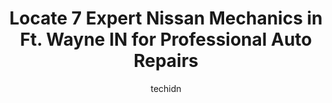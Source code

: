 ---
layout: ampstory
image: https://images.unsplash.com/photo-1640168822478-3e59ab26add1?ixlib=rb-4.0.3&ixid=MnwxMjA3fDB8MHxwaG90by1wYWdlfHx8fGVufDB8fHx8&auto=format&fit=crop&w=640&h=853&q=80
author: techidn
featured: false
description: Discover the 7 best Nissan Mechanic in Ft. Wayne IN, USA and ensure your vehicle receives the highest quality of care. These trusted professionals are known for their skill, knowledge, and d
title: Locate 7 Expert Nissan Mechanics in Ft. Wayne IN for Professional Auto Repairs
cover:
   title: Locate 7 Expert Nissan Mechanics in Ft. Wayne IN for Professional Auto Repairs
   subtitle: Rickpate
   background: https://images.unsplash.com/photo-1640168822478-3e59ab26add1?ixlib=rb-4.0.3&ixid=MnwxMjA3fDB8MHxwaG90by1wYWdlfHx8fGVufDB8fHx8&auto=format&fit=crop&w=640&h=853&q=80

pages: 
 - layout: thirds
   top: <h1>#1 Yeoman Service Center</h1>
   bottom: "<p>The best around! I cant talk about/recommend this place enough to people. I never thought Id be able to find an auto shop I feel comfortable at and not taken advant</p>"
   background: https://www.knot35.com/toplist/wp-content/uploads/2023/06/best-nissan-mechanic-1-in-ft-wayne-in-1685835257.jpeg
   backgroundblur: true
 - layout: thirds
   top: <h1>#2 Jones Auto Repair & Towing</h1>
   bottom: "<p>1701 S Anthony Blvd, Fort Wayne, IN 46803, United States</p>"
   background: https://www.knot35.com/toplist/wp-content/uploads/2023/06/best-nissan-mechanic-2-in-ft-wayne-in-1685835257.jpeg
   cta:
      link: https://www.knot35.com/toplist/locate-7-expert-nissan-mechanics-in-ft-wayne-in-for-professional-auto-repairs/
      text: Locate 7 Expert Nissan Mechanics in Ft. Wayne IN for Professional Auto Repairs
 - layout: thirds
   top: <h1>#3 The Import Doctors</h1>
   bottom: "<p>4520 N Clinton St, Fort Wayne, IN 46825, United States</p>"
   background: https://www.knot35.com/toplist/wp-content/uploads/2023/06/best-nissan-mechanic-3-in-ft-wayne-in-1685835258.jpeg
   cta:
      link: https://www.knot35.com/toplist/locate-7-expert-nissan-mechanics-in-ft-wayne-in-for-professional-auto-repairs/
      text: Locate 7 Expert Nissan Mechanics in Ft. Wayne IN for Professional Auto Repairs
 - layout: thirds
   top: <h1>#4 Jose Auto Repair</h1>
   bottom: "<p>4225 S Hanna St, Fort Wayne, IN 46806, United States</p>"
   background: https://images.unsplash.com/photo-1567360425618-1594206637d2?ixlib=rb-4.0.3&ixid=MnwxMjA3fDB8MHxwaG90by1wYWdlfHx8fGVufDB8fHx8&auto=format&fit=crop&w=640&h=853&q=80
   cta:
      link: https://www.knot35.com/toplist/locate-7-expert-nissan-mechanics-in-ft-wayne-in-for-professional-auto-repairs/
      text: Locate 7 Expert Nissan Mechanics in Ft. Wayne IN for Professional Auto Repairs
 - layout: thirds
   top: <h1>#5 A-1 Automotive</h1>
   bottom: "<p>2107 Coliseum Blvd W, Fort Wayne, IN 46808, United States</p>"
   background: https://images.unsplash.com/photo-1614648718611-0635f29016cb?ixlib=rb-4.0.3&ixid=MnwxMjA3fDB8MHxwaG90by1wYWdlfHx8fGVufDB8fHx8&auto=format&fit=crop&w=640&h=853&q=80
   cta:
      link: https://www.knot35.com/toplist/locate-7-expert-nissan-mechanics-in-ft-wayne-in-for-professional-auto-repairs/
      text: Locate 7 Expert Nissan Mechanics in Ft. Wayne IN for Professional Auto Repairs
 - layout: thirds
   top: <h1>#6 Werners Garage, Inc. - European Car Service Center</h1>
   bottom: "<p>7804 Fritz Rd, Fort Wayne, IN 46818, United States</p>"
   background: https://images.unsplash.com/photo-1489648022186-8f49310909a0?ixlib=rb-4.0.3&ixid=MnwxMjA3fDB8MHxwaG90by1wYWdlfHx8fGVufDB8fHx8&auto=format&fit=crop&w=640&h=853&q=80
   cta:
      link: https://www.knot35.com/toplist/locate-7-expert-nissan-mechanics-in-ft-wayne-in-for-professional-auto-repairs/
      text: Locate 7 Expert Nissan Mechanics in Ft. Wayne IN for Professional Auto Repairs
 - layout: thirds
   top: <h1>#7 JTS Automotive NAPA AutoCare Center</h1>
   bottom: "<p>144 Chambeau Rd, Fort Wayne, IN 46805, United States</p>"
   background: https://images.unsplash.com/photo-1620421680010-0766ff230392?ixlib=rb-4.0.3&ixid=MnwxMjA3fDB8MHxwaG90by1wYWdlfHx8fGVufDB8fHx8&auto=format&fit=crop&w=640&h=853&q=80
   cta:
      link: https://www.knot35.com/toplist/locate-7-expert-nissan-mechanics-in-ft-wayne-in-for-professional-auto-repairs/
      text: Locate 7 Expert Nissan Mechanics in Ft. Wayne IN for Professional Auto Repairs
 - layout: thirds
   middle: Continue reading...
   background: https://images.unsplash.com/photo-1608411404720-c8f0417bcdba?ixlib=rb-4.0.3&ixid=MnwxMjA3fDB8MHxwaG90by1wYWdlfHx8fGVufDB8fHx8&auto=format&fit=crop&w=640&h=853&q=80
   cta:
      link: https://www.knot35.com/toplist/locate-7-expert-nissan-mechanics-in-ft-wayne-in-for-professional-auto-repairs/
      text: Locate 7 Expert Nissan Mechanics in Ft. Wayne IN for Professional Auto Repairs
      
---